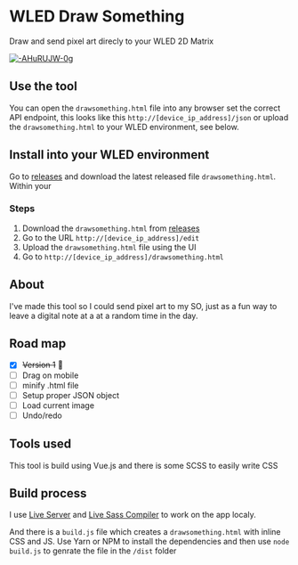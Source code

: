 # WLED Draw Something
Draw and send pixel art direcly to your WLED 2D Matrix 

[![-AHuRUJW-0g](https://img.youtube.com/vi/-AHuRUJW-0g/0.jpg)](https://www.youtube.com/watch?v=-AHuRUJW-0g)

## Use the tool
You can open the `drawsomething.html` file into any browser set the correct API endpoint, this looks like this `http://[device_ip_address]/json` or upload the `drawsomething.html` to your WLED environment, see below.

## Install into your WLED environment
Go to [releases](https://github.com/mvaneijgen/wled-draw-something/releases/) and download the latest released file `drawsomething.html`. Within your 

### Steps
1. Download the `drawsomething.html` from [releases](https://github.com/mvaneijgen/wled-draw-something/releases/) 
1. Go to the URL `http://[device_ip_address]/edit`
1. Upload the `drawsomething.html` file using the UI
1. Go to `http://[device_ip_address]/drawsomething.html`

## About
I've made this tool so I could send pixel art to my SO, just as a fun way to leave a digital note at a at a random time in the day.

## Road map
- [x] ~~Version 1~~ 🎉
- [ ] Drag on mobile
- [ ] minify .html file
- [ ] Setup proper JSON object
- [ ] Load current image
- [ ] Undo/redo

## Tools used
This tool is build using Vue.js and there is some SCSS to easily write CSS

## Build process
I use [Live Server](https://marketplace.visualstudio.com/items?itemName=ritwickdey.LiveServer) and [Live Sass Compiler](https://marketplace.visualstudio.com/items?itemName=glenn2223.live-sass) to work on the app localy.

And there is a `build.js` file which creates a `drawsomething.html` with inline CSS and JS. Use Yarn or NPM to install the dependencies and then use `node build.js` to genrate the file in the `/dist` folder